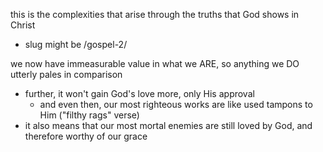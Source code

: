 
this is the complexities that arise through the truths that God shows in Christ
- slug might be /gospel-2/

we now have immeasurable value in what we ARE, so anything we DO utterly pales in comparison
- further, it won't gain God's love more, only His approval
  - and even then, our most righteous works are like used tampons to Him ("filthy rags" verse)
- it also means that our most mortal enemies are still loved by God, and therefore worthy of our grace
